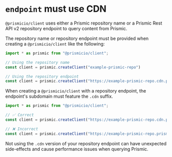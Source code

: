 # `endpoint` must use CDN

`@prismicio/client` uses either a Prismic repository name or a Prismic Rest API v2 repository endpoint to query content from Prismic.

The repository name or repository endpoint must be provided when creating a `@prismicio/client` like the following:

```typescript
import * as prismic from "@prismicio/client";

// Using the repository name
const client = prismic.createClient("example-prismic-repo")

// Using the repository endpoint
const client = prismic.createClient("https://example-prismic-repo.cdn.prismic.io/api/v2")
```

When creating a `@prismicio/client` with a repository endpoint, the endpoint's subdomain must feature the `.cdn` suffix.

```typescript
import * as prismic from "@prismicio/client";

// ✅ Correct
const client = prismic.createClient("https://example-prismic-repo.cdn.prismic.io/api/v2")

// ❌ Incorrect
const client = prismic.createClient("https://example-prismic-repo.prismic.io/api/v2")
```

Not using the `.cdn` version of your repository endpoint can have unexpected side-effects and cause performance issues when querying Prismic.
